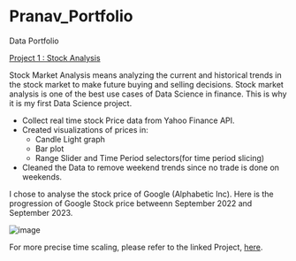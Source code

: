 # Pranav_Portfolio
Data Portfolio

[Project 1 : Stock Analysis](https://github.com/PranavBeejmohun/Pranav_Portfolio)  

Stock Market Analysis means analyzing the current and historical trends in the stock market to make future buying and selling decisions. Stock market analysis is one of the best use cases of Data Science in finance. This is why it is my first Data Science project.

* Collect real time stock Price data from Yahoo Finance API.
* Created visualizations of prices in:
  * Candle Light graph
  * Bar plot
  * Range Slider and Time Period selectors(for time period slicing)
* Cleaned the Data to remove weekend trends since no trade is done on weekends.


I chose to analyse the stock price of Google (Alphabetic Inc). Here is the progression of Google Stock price betweenn September 2022 and September 2023. 

![image](https://github.com/PranavBeejmohun/Pranav_Portfolio/assets/146641923/e68d06d0-e253-47b4-90e6-d62de25956d3)

For more precise time scaling, please refer to the linked Project, [here](https://github.com/PranavBeejmohun/Pranav_Portfolio).
